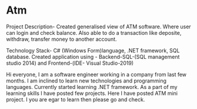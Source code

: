 # Atm
Project Description- 
Created generalised view of ATM software. Where user can login and check balance. 
Also able to do a transaction like deposite, withdraw, transfer money to another account.

Technology Stack- 
C# (Windows Form)language, .NET framework, SQL database.
Created application using -
Backend-SQL-(SQL management studio 2014) and
Frontend-(IDE- Visual Studio-2019)

Hi everyone, I am a software engineer working in a company from last few months.
I am inclined to learn new technologies and programming languages. 
Currently started learning .NET framework.
As a part of my learning skills I have posted few projects.
Here I have posted ATM mini project.
I you are egar to learn then please go and check.
